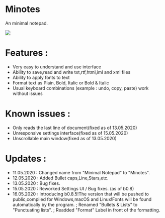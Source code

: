 # Minotes
An minimal notepad.

![](screenshot/minotes_b0.8.5macrelease.png)

# Features :
- Very easy to understand and use interface
- Ability to save,read and write txt,rtf,html,iml and xml files
- Ability to apply fonts to text
- Format text as Plain, Bold, Italic or Bold & Italic
- Usual keyboard combinations (example : undo, copy, paste) work without issues

# Known issues : 
- Only reads the last line of document(fixed as of 13.05.2020)
- Unresponsive settings interface(fixed as of 15.05.2020)
- Unscrollable main window(fixed as of 13.05.2020)

# Updates :
- 11.05.2020 : Changed name from "Minimal Notepad" to "Minotes".
- 12.05.2020 : Added Bullet caps,Line,Stars,etc.
- 13.05.2020 : Bug fixes.
- 15.05.2020 : Reworked Settings UI / Bug fixes. (as of b0.8)
- 16.05.2020 : Introducing b0.8.5!The version that will be pushed to public,compiled for Windows,macOS and Linux!Fonts will be found automatically by the program. ; Renamed "Bullets & Lists" to "Punctuating lists". ; Readded "Format" Label in front of the formatting.
